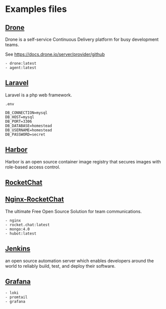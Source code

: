 # Examples files

## [Drone](drone)
Drone is a self-service Continuous Delivery platform for busy development teams.

See https://docs.drone.io/server/provider/github

```
- drone:latest
- agent:latest
```

## [Laravel](laravel)
Laravel is a php web framework.

`.env`
```
DB_CONNECTION=mysql
DB_HOST=mysql
DB_PORT=3306
DB_DATABASE=homestead
DB_USERNAME=homestead
DB_PASSWORD=secret
```

## [Harbor](harbor)
Harbor is an open source container image registry that secures images with role-based access control.

## [RocketChat](rocketchat)
## [Nginx-RocketChat](nginx-rocketchat)
The ultimate Free Open Source Solution for team communications.

```
- nginx
- rocket.chat:latest
- mongo:4.0
- hubot:latest
```

## [Jenkins](jenkins)
an open source automation server which enables developers around the world to reliably build, test, and deploy their software.

## [Grafana](Grafana)

```
- loki
- promtail
- grafana
```